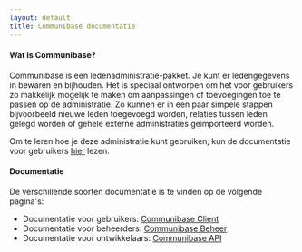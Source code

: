 ```yaml
---
layout: default
title: Communibase documentatie
---
```


#### Wat is Communibase?
Communibase is een ledenadministratie-pakket. Je kunt er ledengegevens in bewaren en bijhouden. Het is speciaal ontworpen
om het voor gebruikers zo makkelijk mogelijk te maken om aanpassingen of toevoegingen toe te passen op de administratie.
Zo kunnen er in een paar simpele stappen bijvoorbeeld nieuwe leden toegevoegd worden, relaties tussen leden gelegd worden
of gehele externe administraties geimporteerd worden.

Om te leren hoe je deze administratie kunt gebruiken, kun de documentatie voor gebruikers [hier](/client/) lezen.

#### Documentatie
De verschillende soorten documentatie is te vinden op de volgende pagina's:

* Documentatie voor gebruikers: [Communibase Client](/client/)
* Documentatie voor beheerders: [Communibase Beheer](/administrator/)
* Documentatie voor ontwikkelaars: [Communibase API](/api/)